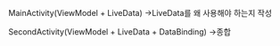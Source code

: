 MainActivity(ViewModel + LiveData)
->LiveData를 왜 사용해야 하는지 작성

SecondActivity(ViewModel + LiveData + DataBinding)
->종합

